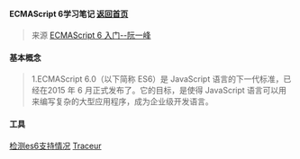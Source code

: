 #### ECMAScript 6学习笔记 [返回首页](/)
>来源 [ECMAScript 6 入门--阮一峰](http://es6.ruanyifeng.com/)

#### 基本概念
>1.ECMAScript 6.0（以下简称 ES6）是 JavaScript 语言的下一代标准，已经在2015 年 6 月正式发布了。它的目标，是使得 JavaScript 语言可以用来编写复杂的大型应用程序，成为企业级开发语言。







#### 工具
[检测es6支持情况](https://github.com/ruanyf/es-checker)
[Traceur](http://es6.ruanyifeng.com/#docs/intro)